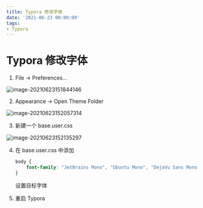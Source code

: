 ```yaml
---
title: Typora 修改字体
date: '2021-06-23 00:00:00'
tags:
- Typora
---
```


# Typora 修改字体

1. File → Preferences...

![image-20210623151844146](https://gitee.com/swang-harbin/pic-bed/raw/master/images/2021/20210623151939.png)

2. Appearance → Open Theme Folder

![image-20210623152057314](https://gitee.com/swang-harbin/pic-bed/raw/master/images/2021/20210623152057.png)

3. 新建一个 base.user.css

![image-20210623152135297](https://gitee.com/swang-harbin/pic-bed/raw/master/images/2021/20210623152135.png)

4. 在 base.user.css 中添加

   ```css
   body {
       font-family: "JetBrains Mono", "Ubuntu Mono", "DejaVu Sans Mono", "Open Sans","Clear Sans", "Helvetica Neue", Helvetica, Arial, sans-serif;
   }
   ```

   设置目标字体

5. 重启 Typora

